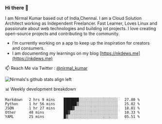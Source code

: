 ### Hi there 👋

 I am Nirmal Kumar based out of India,Chennai. I am a Cloud Solution Architect working as Independent Freelancer. Fast Learner, Loves Linux and passionate about web technologies and building iot projects. I love creating open-source projects and contributing to the community.

- I’m currently working on a app to keep up the inspiration for creators and consumers.
- I am documenting my learnings on my blog [https://nkdews.me](https://nkdews.me)

📫 Reach Me via  Twitter : [@nirmal_kumar](https://twitter.com/nirmal_kumar)

![Nirmals's github stats align left](https://github-readme-stats.vercel.app/api?username=nk-gears&show_icons=true)


📊 Weekly development breakdown

<!--START_SECTION:waka-->
```text
Markdown   2 hrs 9 mins    ███████░░░░░░░░░░░░░░░░░░   27.80 % 
Python     1 hr 56 mins    ██████▒░░░░░░░░░░░░░░░░░░   25.02 % 
JSON       1 hr 27 mins    ████▓░░░░░░░░░░░░░░░░░░░░   18.81 % 
Other      48 mins         ██▓░░░░░░░░░░░░░░░░░░░░░░   10.33 % 
YAML       25 mins         █▒░░░░░░░░░░░░░░░░░░░░░░░   05.51 % 
```
<!--END_SECTION:waka-->


